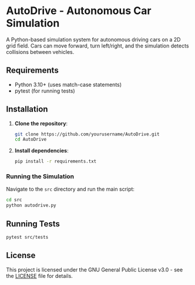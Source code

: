 # AutoDrive - Autonomous Car Simulation

A Python-based simulation system for autonomous driving cars on a 2D grid field. Cars can move forward, turn left/right, and the simulation detects collisions between vehicles.

## Requirements

- Python 3.10+ (uses match-case statements)
- pytest (for running tests)

## Installation

1. **Clone the repository**:
   ```bash
   git clone https://github.com/yourusername/AutoDrive.git
   cd AutoDrive
   ```

2. **Install dependencies**:
   ```bash
   pip install -r requirements.txt
   ```

### Running the Simulation

Navigate to the `src` directory and run the main script:

```bash
cd src
python autodrive.py
```


## Running Tests

```bash
pytest src/tests
```
## License

This project is licensed under the GNU General Public License v3.0 - see the [LICENSE](LICENSE) file for details.
